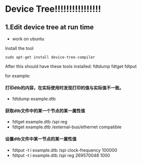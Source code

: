 # Device Tree!!!!!!!!!!!!!!!!

## 1.Edit device tree at run time

- work on ubuntu

Install the tool

`sudo apt-get install device-tree-compiler`

After this should have these tools installed: fdtdump fdtget fdtput


for example:

#### 打印dtb的内容，在实际使用时发现打印的值与实际值不一致。
- fdtdump example.dtb

#### 获取dtb文件中的某一个节点的某一属性值
- fdtget example.dtb /spi reg
- fdtget example.dtb /external-bus/ethernet compatible

#### 设置dtb文件中某一节点的某一属性值
- fdtput -t i example.dtb /spi clock-frequency 100000
- fdtput -t i example.dtb /spi reg 269570048 1000

